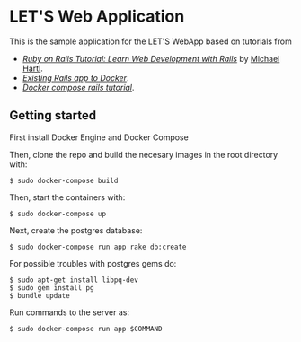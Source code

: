 # LET'S Web Application

This is the sample application for the LET'S WebApp based on tutorials from
- [*Ruby on Rails Tutorial:
Learn Web Development with Rails*](http://www.railstutorial.org/)
by [Michael Hartl](http://www.michaelhartl.com/).
- [*Existing Rails app to Docker*](http://chrisstump.online/2016/02/20/docker-existing-rails-application/).
- [*Docker compose rails tutorial*](https://docs.docker.com/compose/rails/).

## Getting started

First install Docker Engine and Docker Compose

Then, clone the repo and build the necesary images in the root directory with:

```
$ sudo docker-compose build
```

Then, start the containers with:

```
$ sudo docker-compose up
```

Next, create the postgres database:

```
$ sudo docker-compose run app rake db:create
```

For possible troubles with postgres gems do:

```
$ sudo apt-get install libpq-dev
$ sudo gem install pg
$ bundle update
```

Run commands to the server as:

```
$ sudo docker-compose run app $COMMAND
```
